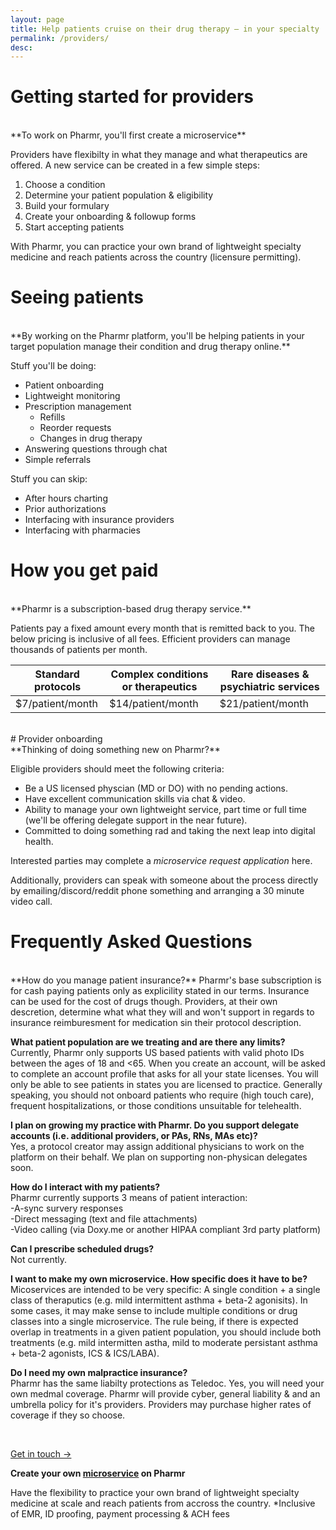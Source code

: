 ```yaml
---
layout: page
title: Help patients cruise on their drug therapy – in your specialty
permalink: /providers/
desc:
---
```

# Getting started for providers
<br>
**To work on Pharmr, you'll first create a microservice**

Providers have flexibilty in what they manage and what therapeutics are offered. A new service can be created in a few simple steps: 

1. Choose a condition   
2. Determine your patient population & eligibility  
2. Build your formulary    
3. Create your onboarding & followup forms  
4. Start accepting patients  

With Pharmr, you can practice your own brand of lightweight specialty medicine and reach patients across the country (licensure permitting).  


# Seeing patients
<br>
**By working on the Pharmr platform, you'll be helping patients in your target population manage their condition and drug therapy online.**  

Stuff you'll be doing:  

- Patient onboarding  
- Lightweight monitoring  
- Prescription management  
  - Refills  
  - Reorder requests  
  - Changes in drug therapy  
- Answering questions through chat  
- Simple referrals  

Stuff you can skip:  

- After hours charting  
- Prior authorizations  
- Interfacing with insurance providers  
- Interfacing with pharmacies 


# How you get paid  
<br>
**Pharmr is a subscription-based drug therapy service.**  

Patients pay a fixed amount every month that is remitted back to you. The below pricing is inclusive of all fees. Efficient providers can manage thousands of patients per month.   

| Standard protocols | Complex conditions or therapeutics | Rare diseases & psychiatric services |
|--------------------|------------------------------------|--------------------------------------|
| $7/patient/month   | $14/patient/month                  | $21/patient/month                    |

<br>
# Provider onboarding
<br>
**Thinking of doing something new on Pharmr?**  

Eligible providers should meet the following criteria:  
- Be a US licensed physcian (MD or DO) with no pending actions.  
- Have excellent communication skills via chat & video.  
- Ability to manage your own lightweight service, part time or full time (we'll be offering delegate support in the near future).  
- Committed to doing something rad and taking the next leap into digital health.  

Interested parties may complete a *microservice request application* here.  

Additionally, providers can speak with someone about the process directly by emailing/discord/reddit phone something and arranging a 30 minute video call. 


# Frequently Asked Questions   
<br>
**How do you manage patient insurance?**  
Pharmr's base subscription is for cash paying patients only as explicility stated in our terms. Insurance can be used for the cost of drugs though. Providers, at their own descretion, determine what what they will and won't support in regards to insurance reimburesment for medication sin their protocol description.  

**What patient population are we treating and are there any limits?**  
Currently, Pharmr only supports US based patients with valid photo IDs between the ages of 18 and <65. When you create an account, will be asked to complete an account profile that asks for all your state licenses. You will only be able to see patients in states you are licensed to practice. Generally speaking, you should not onboard patients who require (high touch care), frequent hospitalizations, or those conditions unsuitable for telehealth.  

**I plan on growing my practice with Pharmr. Do you support delegate accounts (i.e. additional providers, or PAs, RNs, MAs etc)?**  
Yes, a protocol creator may assign additional physicians to work on the platform on their behalf. We plan on supporting non-physican delegates soon.  

**How do I interact with my patients?**  
Pharmr currently supports 3 means of patient interaction:  
  -A-sync survery responses  
  -Direct messaging (text and file attachments)  
  -Video calling (via Doxy.me or another HIPAA compliant 3rd party platform)  
  
**Can I prescribe scheduled drugs?**  
Not currently.  

**I want to make my own microservice. How specific does it have to be?**  
Micoservices are intended to be very specific: A single condition + a single class of theraputics (e.g. mild intermittent asthma + beta-2 agonisits). In some cases, it may make sense to include multiple conditions or drug classes into a single microservice. The rule being, if there is expected overlap in treatments in a given patient population, you should include both treatments (e.g. mild intermitten astha, mild to moderate persistant asthma + beta-2 agonists, ICS & ICS/LABA).  

**Do I need my own malpractice insurance?**  
Pharmr has the same liabilty protections as Teledoc. Yes, you will need your own medmal coverage. Pharmr will provide cyber, general liability & and an umbrella policy for it's providers. Providers may purchase higher rates of coverage if they so choose.  

<br>
<p class="largetype">
  <a href="{{ '/getting-started.html' | relative_url }}">Get in touch →</a>
</p>


**Create your own [microservice](https://cranky-johnson-407f0c.netlify.app/cgrpmigraine.html) on Pharmr**  

Have the flexibility to practice your own brand of lightweight specialty medicine at scale and reach patients from accross the country. 
*Inclusive of EMR, ID proofing, payment processing & ACH fees  
